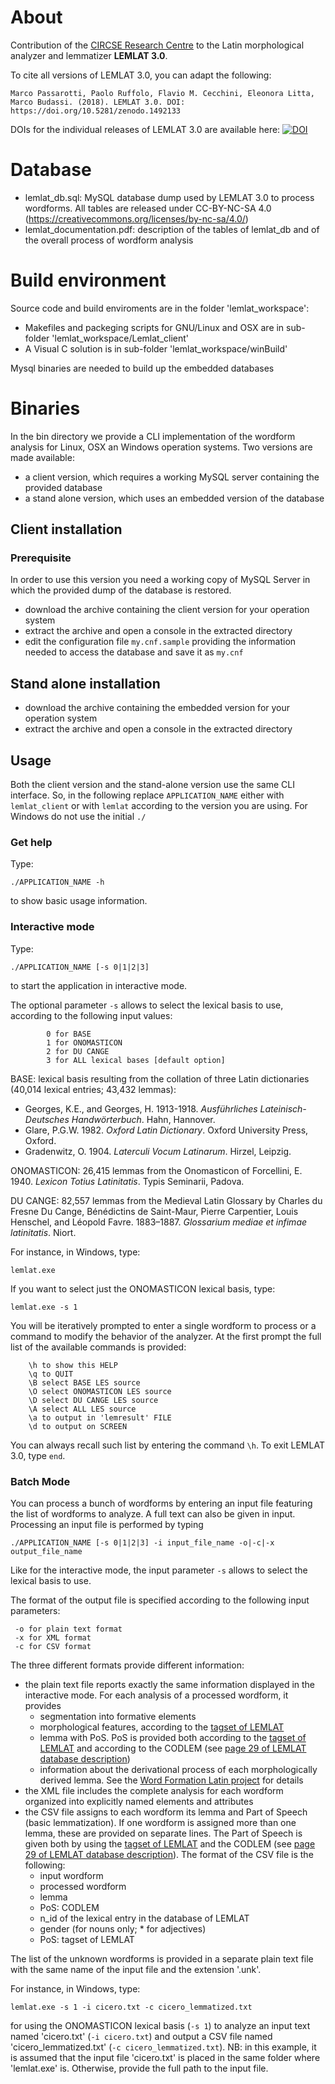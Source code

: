 # About

Contribution of the [CIRCSE Research Centre](https://centridiricerca.unicatt.it/circse_index.html) to the Latin morphological analyzer and lemmatizer **LEMLAT 3.0**.

To cite all versions of LEMLAT 3.0, you can adapt the following:

	Marco Passarotti, Paolo Ruffolo, Flavio M. Cecchini, Eleonora Litta, Marco Budassi. (2018). LEMLAT 3.0. DOI: https://doi.org/10.5281/zenodo.1492133

DOIs for the individual releases of LEMLAT 3.0 are available here: [![DOI](https://zenodo.org/badge/DOI/10.5281/zenodo.1492133.svg)](https://doi.org/10.5281/zenodo.1492133)

# Database

- lemlat_db.sql: MySQL database dump used by LEMLAT 3.0 to process wordforms. All tables are released under CC-BY-NC-SA 4.0 (https://creativecommons.org/licenses/by-nc-sa/4.0/)
- lemlat_documentation.pdf: description of the tables of lemlat_db and of the overall process of wordform analysis


# Build environment

Source code and build enviroments are in the folder 'lemlat_workspace':
- Makefiles and packeging scripts for GNU/Linux and OSX are in sub-folder 'lemlat_workspace/Lemlat_client'
- A Visual C solution is in sub-folder 'lemlat_workspace/winBuild'

Mysql binaries are needed to build up the embedded databases


# Binaries

In the bin directory we provide a CLI implementation of the wordform analysis for Linux, OSX an Windows operation systems.
Two versions are made available:
- a client version, which requires a working MySQL server containing the provided database
- a stand alone version, which uses an embedded version of the database

## Client installation

### Prerequisite
In order to use this version you need a working copy of MySQL Server in which the provided dump of the database is restored.
 
- download the archive containing the client version for your operation system
- extract the archive and open a console in the extracted directory
- edit the configuration file `my.cnf.sample` providing the information needed to access the database and save it as `my.cnf`

## Stand alone installation
- download the archive containing the embedded version for your operation system
- extract the archive and open a console in the extracted directory


## Usage
Both the client version and the stand-alone version use the same CLI interface. So, in the following replace `APPLICATION_NAME` either with `lemlat_client` or with `lemlat` according to the version you are using. For Windows do not use the initial `./`

### Get help
Type:
```
./APPLICATION_NAME -h
```
to show basic usage information.

### Interactive mode
Type:
```
./APPLICATION_NAME [-s 0|1|2|3]
```
to start the application in interactive mode.

The optional parameter `-s` allows to select the lexical basis to use, according to the following input values:
```
     	0 for BASE
     	1 for ONOMASTICON
     	2 for DU CANGE
     	3 for ALL lexical bases [default option]
```
BASE: lexical basis resulting from the collation of three Latin dictionaries (40,014 lexical entries; 43,432 lemmas):
- Georges, K.E., and Georges, H. 1913-1918. *Ausführliches Lateinisch-Deutsches Handwörterbuch*. Hahn, Hannover.
- Glare, P.G.W. 1982. *Oxford Latin Dictionary*. Oxford University Press, Oxford.
- Gradenwitz, O. 1904. *Laterculi Vocum Latinarum*. Hirzel, Leipzig.

ONOMASTICON: 26,415 lemmas from the Onomasticon of Forcellini, E. 1940. *Lexicon Totius Latinitatis*. Typis Seminarii, Padova.

DU CANGE: 82,557 lemmas from the Medieval Latin Glossary by Charles du Fresne Du Cange, Bénédictins de Saint-Maur, Pierre Carpentier, Louis Henschel, and Léopold Favre. 1883–1887. *Glossarium mediae et infimae latinitatis*. Niort.

For instance, in Windows, type:
```
lemlat.exe
```

If you want to select just the ONOMASTICON lexical basis, type:
```
lemlat.exe -s 1
```

You will be iteratively prompted to enter a single wordform to process or a command to modify the behavior of the analyzer.
At the first prompt the full list of the available commands is provided:
```
	\h to show this HELP 
	\q to QUIT 
	\B select BASE LES source 
	\O select ONOMASTICON LES source 
	\D select DU CANGE LES source
	\A select ALL LES source 
	\a to output in 'lemresult' FILE 
	\d to output on SCREEN 
```
You can always recall such list by entering the command `\h`. To exit LEMLAT 3.0, type `end`.

### Batch Mode
You can process a bunch of wordforms by entering an input file featuring the list of wordforms to analyze. A full text can also be given in input. Processing an input file is performed by typing

```
./APPLICATION_NAME [-s 0|1|2|3] -i input_file_name -o|-c|-x output_file_name 
```
Like for the interactive mode, the input parameter `-s` allows to select the lexical basis to use.

The format of the output file is specified according to the following input parameters:
```
 -o for plain text format
 -x for XML format
 -c for CSV format
``` 
The three different formats provide different information:
- the plain text file reports exactly the same information displayed in the interactive mode. For each analysis of a processed wordform, it provides
	- segmentation into formative elements
	- morphological features, according to the [tagset of LEMLAT](http://www.lemlat3.eu/wp-content/uploads/2016/10/LEMLAT3.0-tagset_english.pdf)
	- lemma with PoS. PoS is provided both according to the [tagset of LEMLAT](http://www.lemlat3.eu/wp-content/uploads/2016/10/LEMLAT3.0-tagset_english.pdf) and according to the CODLEM (see [page 29 of LEMLAT database description](http://www.lemlat3.eu/wp-content/uploads/2016/10/LEMLAT3_database_description.pdf))
	- information about the derivational process of each morphologically derived lemma. See the [Word Formation Latin project](http://wfl.marginalia.it/) for details  
- the XML file includes the complete analysis for each wordform organized into explicitly named elements and attributes
- the CSV file assigns to each wordform its lemma and Part of Speech (basic lemmatization). If one wordform is assigned more than one lemma, these are provided on separate lines. The Part of Speech is given both by using the [tagset of LEMLAT](http://www.lemlat3.eu/wp-content/uploads/2016/10/LEMLAT3.0-tagset_english.pdf) and the CODLEM (see [page 29 of LEMLAT database description](http://www.lemlat3.eu/wp-content/uploads/2016/10/LEMLAT3_database_description.pdf)). The format of the CSV file is the following:
	- input wordform
	- processed wordform
	- lemma
	- PoS: CODLEM
	- n_id of the lexical entry in the database of LEMLAT
	- gender (for nouns only; * for adjectives)
	- PoS: tagset of LEMLAT

The list of the unknown wordforms is provided in a separate plain text file with the same name of the input file and the extension '.unk'.

For instance, in Windows, type:
```
lemlat.exe -s 1 -i cicero.txt -c cicero_lemmatized.txt
```
for using the ONOMASTICON lexical basis (`-s 1`) to analyze an input text named 'cicero.txt' (`-i cicero.txt`) and output a CSV file named 'cicero_lemmatized.txt' (`-c cicero_lemmatized.txt`).
NB: in this example, it is assumed that the input file 'cicero.txt' is placed in the same folder where 'lemlat.exe' is. Otherwise, provide the full path to the input file.

